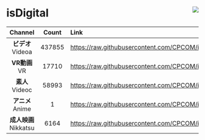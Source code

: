 # isDigital <img align="right" src="https://img.shields.io/github/last-commit/CPCOM/isDigital"/>  
  
| Channel | Count | Link |  
| :-----: | :---: | :--- |  
|**ビデオ**<br />Videoa | 437855 | https://raw.githubusercontent.com/CPCOM/isDigital/main/Videoa.txt |  
|**VR動画**<br />VR | 17710 | https://raw.githubusercontent.com/CPCOM/isDigital/main/VR.txt |  
|**素人**<br />Videoc | 58993 | https://raw.githubusercontent.com/CPCOM/isDigital/main/Videoc.txt |  
|**アニメ**<br />Anime | 1 | https://raw.githubusercontent.com/CPCOM/isDigital/main/Anime.txt |  
|**成人映画**<br />Nikkatsu | 6164 | https://raw.githubusercontent.com/CPCOM/isDigital/main/Nikkatsu.txt |  